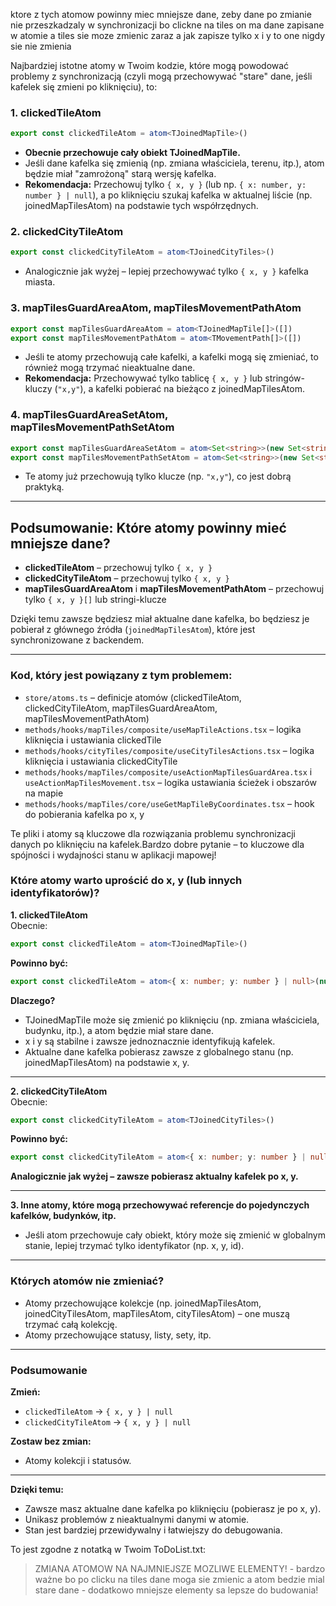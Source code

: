 ktore z tych atomow powinny miec mniejsze dane, zeby dane po zmianie nie przeszkadzaly w synchronizacji bo clickne na tiles on ma dane zapisane w atomie a tiles sie moze zmienic zaraz a jak zapisze tylko x i y to one nigdy sie nie zmienia

Najbardziej istotne atomy w Twoim kodzie, które mogą powodować problemy z synchronizacją (czyli mogą przechowywać "stare" dane, jeśli kafelek się zmieni po kliknięciu), to:

### 1. clickedTileAtom

```typescript
export const clickedTileAtom = atom<TJoinedMapTile>()
```

- **Obecnie przechowuje cały obiekt TJoinedMapTile.**
- Jeśli dane kafelka się zmienią (np. zmiana właściciela, terenu, itp.), atom będzie miał "zamrożoną" starą wersję kafelka.
- **Rekomendacja:** Przechowuj tylko `{ x, y }` (lub np. `{ x: number, y: number } | null`), a po kliknięciu szukaj kafelka w aktualnej liście (np. joinedMapTilesAtom) na podstawie tych współrzędnych.

### 2. clickedCityTileAtom

```typescript
export const clickedCityTileAtom = atom<TJoinedCityTiles>()
```

- Analogicznie jak wyżej – lepiej przechowywać tylko `{ x, y }` kafelka miasta.

### 3. mapTilesGuardAreaAtom, mapTilesMovementPathAtom

```typescript
export const mapTilesGuardAreaAtom = atom<TJoinedMapTile[]>([])
export const mapTilesMovementPathAtom = atom<TMovementPath[]>([])
```

- Jeśli te atomy przechowują całe kafelki, a kafelki mogą się zmieniać, to również mogą trzymać nieaktualne dane.
- **Rekomendacja:** Przechowywać tylko tablicę `{ x, y }` lub stringów-kluczy (`"x,y"`), a kafelki pobierać na bieżąco z joinedMapTilesAtom.

### 4. mapTilesGuardAreaSetAtom, mapTilesMovementPathSetAtom

```typescript
export const mapTilesGuardAreaSetAtom = atom<Set<string>>(new Set<string>())
export const mapTilesMovementPathSetAtom = atom<Set<string>>(new Set<string>())
```

- Te atomy już przechowują tylko klucze (np. `"x,y"`), co jest dobrą praktyką.

---

## Podsumowanie: Które atomy powinny mieć mniejsze dane?

- **clickedTileAtom** – przechowuj tylko `{ x, y }`
- **clickedCityTileAtom** – przechowuj tylko `{ x, y }`
- **mapTilesGuardAreaAtom** i **mapTilesMovementPathAtom** – przechowuj tylko `{ x, y }[]` lub stringi-klucze

Dzięki temu zawsze będziesz miał aktualne dane kafelka, bo będziesz je pobierał z głównego źródła (`joinedMapTilesAtom`), które jest synchronizowane z backendem.

---

### Kod, który jest powiązany z tym problemem:

- `store/atoms.ts` – definicje atomów (clickedTileAtom, clickedCityTileAtom, mapTilesGuardAreaAtom, mapTilesMovementPathAtom)
- `methods/hooks/mapTiles/composite/useMapTileActions.tsx` – logika kliknięcia i ustawiania clickedTile
- `methods/hooks/cityTiles/composite/useCityTilesActions.tsx` – logika kliknięcia i ustawiania clickedCityTile
- `methods/hooks/mapTiles/composite/useActionMapTilesGuardArea.tsx` i `useActionMapTilesMovement.tsx` – logika ustawiania ścieżek i obszarów na mapie
- `methods/hooks/mapTiles/core/useGetMapTileByCoordinates.tsx` – hook do pobierania kafelka po x, y

Te pliki i atomy są kluczowe dla rozwiązania problemu synchronizacji danych po kliknięciu na kafelek.Bardzo dobre pytanie – to kluczowe dla spójności i wydajności stanu w aplikacji mapowej!

### Które atomy warto uprościć do x, y (lub innych identyfikatorów)?

**1. clickedTileAtom**  
Obecnie:

```typescript
export const clickedTileAtom = atom<TJoinedMapTile>()
```

**Powinno być:**

```typescript
export const clickedTileAtom = atom<{ x: number; y: number } | null>(null)
```

**Dlaczego?**

- TJoinedMapTile może się zmienić po kliknięciu (np. zmiana właściciela, budynku, itp.), a atom będzie miał stare dane.
- x i y są stabilne i zawsze jednoznacznie identyfikują kafelek.
- Aktualne dane kafelka pobierasz zawsze z globalnego stanu (np. joinedMapTilesAtom) na podstawie x, y.

---

**2. clickedCityTileAtom**  
Obecnie:

```typescript
export const clickedCityTileAtom = atom<TJoinedCityTiles>()
```

**Powinno być:**

```typescript
export const clickedCityTileAtom = atom<{ x: number; y: number } | null>(null)
```

**Analogicznie jak wyżej – zawsze pobierasz aktualny kafelek po x, y.**

---

**3. Inne atomy, które mogą przechowywać referencje do pojedynczych kafelków, budynków, itp.**

- Jeśli atom przechowuje cały obiekt, który może się zmienić w globalnym stanie, lepiej trzymać tylko identyfikator (np. x, y, id).

---

### Których atomów nie zmieniać?

- Atomy przechowujące kolekcje (np. joinedMapTilesAtom, joinedCityTilesAtom, mapTilesAtom, cityTilesAtom) – one muszą trzymać całą kolekcję.
- Atomy przechowujące statusy, listy, sety, itp.

---

### Podsumowanie

**Zmień:**

- `clickedTileAtom` → `{ x, y } | null`
- `clickedCityTileAtom` → `{ x, y } | null`

**Zostaw bez zmian:**

- Atomy kolekcji i statusów.

---

**Dzięki temu:**

- Zawsze masz aktualne dane kafelka po kliknięciu (pobierasz je po x, y).
- Unikasz problemów z nieaktualnymi danymi w atomie.
- Stan jest bardziej przewidywalny i łatwiejszy do debugowania.

To jest zgodne z notatką w Twoim ToDoList.txt:

> ZMIANA ATOMOW NA NAJMNIEJSZE MOZLIWE ELEMENTY! - bardzo ważne bo po clicku na tiles dane moga sie zmienic a atom bedzie mial stare dane - dodatkowo mniejsze elementy sa lepsze do budowania!
